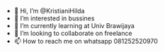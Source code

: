 - 👋 Hi, I’m @KristianiHilda
- 👀 I’m interested in bussines
- 🌱 I’m currently learning at Univ Brawijaya
- 💞️ I’m looking to collaborate on freelance
- 📫 How to reach me on whatsapp 081252520970

<!---
KristianiHilda/KristianiHilda is a ✨ special ✨ repository because its `README.md` (this file) appears on your GitHub profile.
You can click the Preview link to take a look at your changes.
--->
